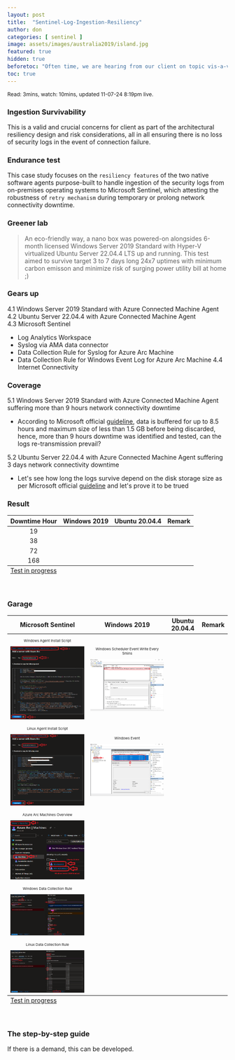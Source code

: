 ```yaml
---
layout: post
title:  "Sentinel-Log-Ingestion-Resiliency"
author: don
categories: [ sentinel ]
image: assets/images/australia2019/island.jpg
featured: true
hidden: true
beforetoc: "Often time, we are hearing from our client on topic vis-a-vis know-how addressing security log ingestion capable of surviving intermittent or periodic network connectivity failure."
toc: true
---
```


<p style="font-size:12px;">Read: 3mins, watch: 10mins, updated 11-07-24 8:19pm live.</p>

### Ingestion Survivability
This is a valid and crucial concerns for client as part of the architectural resiliency design and risk considerations, all in all ensuring there is no loss of security logs in the event of connection failure.

### Endurance test
This case study focuses on the `resiliency features` of the two native software agents purpose-built to handle ingestion of the security logs from on-premises operating systems to Microsoft Sentinel, which attesting the robustness of `retry mechanism` during temporary or prolong network connectivity downtime.

### Greener lab
> An eco-friendly way, a nano box was powered-on alongsides 6-month licensed Windows Server 2019 Standard with Hyper-V virtualized Ubuntu Server 22.04.4 LTS up and running. This test aimed to survive target 3 to 7 days long 24x7 uptimes with minimum carbon emisson and minimize risk of surging power utility bill at home ;)

### Gears up
4.1 Windows Server 2019 Standard with Azure Connected Machine Agent<br>
4.2 Ubuntu Server 22.04.4 with Azure Connected Machine Agent<br>
4.3 Microsoft Sentinel<br>
  + Log Analytics Workspace
  + Syslog via AMA data connector
  + Data Collection Rule for Syslog for Azure Arc Machine
  + Data Collection Rule for Windows Event Log for Azure Arc Machine
4.4 Internet Connectivity<br>

### Coverage
5.1 Windows Server 2019 Standard with Azure Connected Machine Agent suffering more than 9 hours network connectivity downtime<br>
  + According to Microsoft official <a href="https://learn.microsoft.com/en-us/troubleshoot/azure/azure-monitor/log-analytics/windows-agents/mma-troubleshoot-basics#frequently-asked-questions-faq">guideline</a>, data is buffered for up to 8.5 hours and maximum size of less than 1.5 GB before being discarded, hence, more than 9 hours downtime was identified and tested, can the logs re-transmission prevail?
    
5.2 Ubuntu Server 22.04.4 with Azure Connected Machine Agent suffering 3 days network connectivity downtime<br>
  + Let's see how long the logs survive depend on the disk storage size as per Microsoft official <a href="https://learn.microsoft.com/en-us/azure/azure-monitor/agents/azure-monitor-agent-troubleshoot-linux-vm-rsyslog#:~:text=Azure%20Monitor%20Agent%20uses%20local%20persistency%20by%20default
 ">guideline</a> and let's prove it to be trued

### Result
<table class="blueTable">
<thead>
<tr align="center">
<th>Downtime Hour</th>
<th>Windows 2019</th>
<th>Ubuntu 20.04.4</th>
<th>Remark</th>
</tr>
</thead>
<tfoot>
<tr>
<td colspan="4" align="left">
<div class="links"><a class="active" href="javascript:alert('ETA 17 July 2024!');">Test in progress</a></div>
</td>
</tr>
</tfoot>
<tbody align="center">
<tr>
<td>19</td>
<td></td>
<td></td>
<td></td>
</tr>
<tr>
<td>38</td>
<td></td>
<td></td>
<td></td>
</tr>
<tr>
<td>72</td>
<td></td>
<td></td>
<td></td>
</tr>
<tr>
<td>168</td>
<td></td>
<td></td>
<td></td>
</tr>
</tbody>
</table><br>

### Garage
<table class="blueTable">
<thead>
<tr align="center">
<th>Microsoft Sentinel</th>
<th>Windows 2019</th>
<th>Ubuntu 20.04.4</th>
<th>Remark</th>
</tr>
</thead>
<tfoot>
<tr>
<td colspan="4" align="left">
<div class="links"><a class="active" href="javascript:alert('ETA 17 July 2024!');">Test in progress</a></div>
</td>
</tr>
</tfoot>
<tbody align="center">
<tr>
<td><p style="font-size:8px;">Windows Agent Install Script</p><img src="/assets/images/logingest/AzureArcAgentInstallationWindows.png"></td>
<td><p style="font-size:8px;">Windows Scheduler Event Write Every 5mins</p><img src="/assets/images/logingest/Scheduler5minWrite.png"></td>
<td></td>
<td></td>
</tr>
<tr>
<td><p style="font-size:8px;">Linux Agent Install Script</p><img src="/assets/images/logingest/AzureArcAgentInstallationLinux.png"></td>
<td><p style="font-size:8px;">Windows Event</p><img src="/assets/images/logingest/WindowsEvent.png"></td>
<td></td>
<td></td>
</tr>
<tr>
<td><p style="font-size:8px;">Azure Arc Machines Overview</p><img src="/assets/images/logingest/AzureArcMachinesView.png"></td>
<td></td>
<td></td>
<td></td>
</tr>
<tr>
<td><p style="font-size:8px;">Windows Data Collection Rule</p><img src="/assets/images/logingest/AzureDCRWindows.png"></td>
<td></td>
<td></td>
<td></td>
</tr>
<tr>
<td><p style="font-size:8px;">Linux Data Collection Rule</p><img src="/assets/images/logingest/AzureDCRLinux.png"></td>
<td></td>
<td></td>
<td></td>
</tr>  
</tbody>
</table><br>

### The step-by-step guide
If there is a demand, this can be developed.
